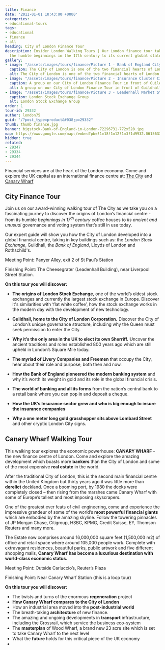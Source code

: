 ```yaml
---
title: Finance
date: '2011-01-01 10:43:00 +0000'
categories:
- educational-tours
tags:
- educational
- finance
- all
heading: City of London Finance Tour
description: Insider London Walking Tours | Our London finance tour takes you from
  the humble beginnings in the 17th century to its current global status.
gallery:
- image: "/assets/images/tours/finance/Picture 1 - Bank of England City of London Finance Walking Tour Student Corporate Group.JPG"
  caption: The City of London is one of the two financial hearts of London.
  alt: The City of London is one of the two financial hearts of London.
- image: "/assets/images/tours/finance/Picture 2 - Insurance Cluster City of London Finance Walking Tour Student Corporate Group.JPG"
  caption: A group on our City of London Finance Tour in front of Guildhall.
  alt: A group on our City of London Finance Tour in front of Guildhall.
- image: "/assets/images/tours/finance/Picture 3 - Leadenhall Market Student Corporate Finance City of London Walking Tour.jpg"
  caption: London Stock Exchange Group
  alt: London Stock Exchange Group
order: 1
tour-id: 29332
author: london75
guid: "/?post_type=product&#038;p=29332"
thumb: thumb finance.jpg
banner: bigstock-Bank-of-England-in-London-72296731-772x528.jpg
map: https://www.google.com/maps/embed?pb=!1m18!1m12!1m3!1d9932.061563355885!2d-0.09644565872492293!3d51.51293363219121!2m3!1f0!2f0!3f0!3m2!1i1024!2i768!4f13.1!3m3!1m2!1s0x487604ab2d4f4403%3A0xd86f22da5202b7ac!2sSt.+Paul's!5e0!3m2!1sen!2s!4v1431589314594
hidden: true
related:
- 29347
- 29334
- 29344
---
```


Financial services are at the heart of the London economy. Come and explore the UK capital as an international finance centre at: [The City](#city-finance-tour) and [Canary Wharf](#canary-wharf-walking-tour)

## City Finance Tour
Join us on our award-winning walking tour of The City as we take you on a fascinating journey to discover the origins of London’s financial centre - from its humble *beginnings in 17<sup>th</sup> century* coffee houses to *its ancient and unusual* governance and voting system that’s still in use today.

Our expert guide will show you how the City of London developed into a global financial centre, taking in key buildings such as: the *London Stock Exchange*, Guildhall, the *Bank of England*, Lloyds of London and Rothschild's.

Meeting Point: Panyer Alley, exit 2 of St Paul’s Station

Finishing Point: The Cheesegrater (Leadenhall Building), near Liverpool Street Station.

**On this tour you will discover:**

- **The origins of London Stock Exchange**, one of the world’s oldest stock exchanges and currently the largest stock exchange in Europe. Discover it's similarities with ‘flat white coffee’, how the stock exchange works in the modern day with the development of new technology.

- **Guildhall, home to the City of London Corporation.** Discover the City of London’s unique governance structure, including why the Queen must seek permission to enter the City.
- **Why it’s the only area in the UK to elect its own Sherriff.** Uncover the ancient traditions and roles established 800 years ago which are still upheld in London’s Square Mile today.
- **The myriad of Livery Companies and Freemen** that occupy the City, hear about their role and purpose, both then and now.
- **How the Bank of England pioneered the modern banking system** and why it’s worth its weight in gold and its role in the global financial crisis.
- **The world of banking and all its forms** from the nation’s central bank to a retail bank where you can pop in and deposit a cheque.
- **How the UK’s Insurance sector grew and who is big enough to insure the insurance companies**
- **Why a one meter long gold grasshopper sits above Lombard Street** and other cryptic London City signs.

## Canary Wharf Walking Tour

This walking tour explores the economic powerhouse: **CANARY WHARF** - the new finance centre of London.  Come and explore the amazing development which boasts more **bankers** than the City of London and some of the most expensive **real estate** in the world.

After the traditional City of London, this is the second main financial centre within the United Kingdom but thirty years ago it was little more than **derelict** dockland. Once a booming port, by 1980 the docks were completely closed – then rising from the marshes came Canary Wharf with some of Europe’s tallest and most imposing skyscrapers.

One of the greatest ever feats of civil engineering, come and experience the impressive grandeur of some of the world’s **most powerful financial giants** which are embodied by the amazing skyline. Follow the towering pinnacles of JP Morgan Chase, Citigroup, HSBC, KPMG, Credit Suisse, EY, Thomson Reuters and many more.

The Estate now comprises around 16,000,000 square feet (1,500,000 m2) of office and retail space where around 105,000 people work. Complete with extravagant residences, beautiful parks, public artwork and five different shopping malls, **Canary Wharf has become a luxurious destination with world-class economic status.**

Meeting Point: Outside Carluccio’s, Reuter’s Plaza

Finishing Point: Near Canary Wharf Station (this is a loop tour)

**On this tour you will discover:**

* The twists and turns of the enormous **regeneration** project
* **How Canary Wharf compares to the City of London**
* How an industrial area moved into the **post-industrial world**
* The breath-taking **architecture** of new finance.
* The amazing and ongoing developments in **transport** infrastructure, including the Crossrail, which service the business eco-system
* The **masterplan** of Wood Wharf, a brand new 23 acre site which is set to take Canary Wharf to the next level
*  What the **future** holds for this critical piece of the UK economy
*
